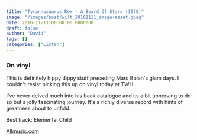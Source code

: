 ```yaml
---
title: "Tyrannosaurus Rex - A Beard Of Stars (1970)"
image: "/images/post/wilt_20161111_image-asset.jpeg"
date: 2016-11-11T00:00:00.0000000
draft: false
author: "David"
tags: []
categories: ["Listen"]
---
```

### On vinyl

 This is definitely hippy dippy stuff preceding Marc Bolan's glam days. I couldn't resist picking this up on vinyl today at TWH.

 I've never delved much into his back catalogue and its a bit unnerving to do so but a jolly fascinating journey. It's a richly diverse record with hints of greatness about to unfold. 

 Best track: Elemental Child

 [Allmusic.com](http://www.allmusic.com/album/a-beard-of-stars-mw0000471037)